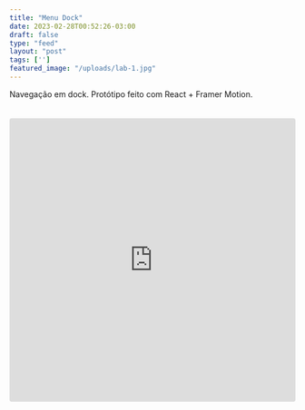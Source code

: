 ```yaml
---
title: "Menu Dock"
date: 2023-02-28T00:52:26-03:00
draft: false
type: "feed"
layout: "post"
tags: ['']
featured_image: "/uploads/lab-1.jpg"
---
```


Navegação em dock. Protótipo feito com React + Framer Motion.

<iframe src="https://codesandbox.io/embed/dock-navigation-qe982c?fontsize=14&hidenavigation=1&theme=dark&view=preview"
     style="width:100%; height:500px; border:0; border-radius: 4px; overflow:hidden; margin: 20px 0"
     title="dock-navigation"
     allow="accelerometer; ambient-light-sensor; camera; encrypted-media; geolocation; gyroscope; hid; microphone; midi; payment; usb; vr; xr-spatial-tracking"
     sandbox="allow-forms allow-modals allow-popups allow-presentation allow-same-origin allow-scripts"
   ></iframe>